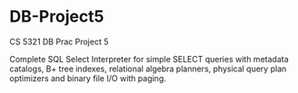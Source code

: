 # DB-Project5
CS 5321 DB Prac Project 5

Complete SQL Select Interpreter for simple SELECT queries with metadata catalogs, B+ tree indexes, relational algebra planners, physical query plan optimizers and binary file I/O with paging. 
